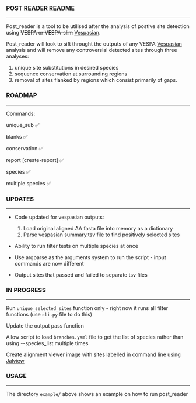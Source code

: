 ### POST READER README
---

Post_reader is a tool to be utilised after the analysis of postive site detection using ~~VESPA or VESPA-slim~~ [Vespasian](https://github.com/bede/vespasian).

Post_reader will look to sift throught the outputs of any ~~VESPA~~ [Vespasian](https://github.com/bede/vespasian) analysis and will remove any controversial detected sites through three analyses: 
  1. unique site substitutions in desired species
  2. sequence conservation at surrounding regions 
  3. removal of sites flanked by regions which consist primarily of gaps.


### ROADMAP
---

Commands:

unique_sub ✅

blanks ✅

conservation ✅

report [create-report] :white_check_mark:

species ✅

multiple species :white_check_mark:

### UPDATES
---

* Code updated for vespasian outputs:
  1. Load original aligned AA fasta file into memory as a dictionary
  2. Parse vespasian summary.tsv file to find positively selected sites

* Ability to run filter tests on multiple species at once

* Use argparse as the arguments system to run the script - input commands are now different

* Output sites that passed and failed to separate tsv files

### IN PROGRESS
---

Run `unique_selected_sites` function only - right now it runs all filter functions (use `cli.py` file to do this)

Update the output pass function

Allow script to load `branches.yaml` file to get the list of species rather than using --species_list multiple times

Create alignment viewer image with sites labelled in command line using [Jalview](http://www.jalview.org/help/html/features/commandline.html)

### USAGE
---

The directory `example/` above shows an example on how to run post_reader

